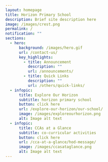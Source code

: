 ```yaml
---
layout: homepage
title: Horizon Primary School
description: Brief site description here
image: /images/crest.png
permalink: /
notification: ""
sections:
  - hero:
      background: /images/hero.gif
      url: /contact-us/
      key_highlights:
        - title: Announcement
          description: ""
          url: /announcements/
        - title: Quick Links
          description: ""
          url: /others/quick-links/
  - infopic:
      title: Explore Our Horizon
      subtitle: horizon primary school
      button: click here
      url: /explore-our-horizon/our-school/
      image: /images/exploreourhorizon.png
      alt: Image alt text
  - infopic:
      title: CCAs at a Glance
      subtitle: co-curricular activities
      button: click here
      url: /cca-at-a-glance/hod-message/
      image: /images/ccasataglance.png
      alt: Image alt text
---
```

